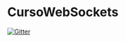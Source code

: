 # CursoWebSockets

[![Gitter](https://badges.gitter.im/Join%20Chat.svg)](https://gitter.im/nuria12314/CursoWebSockets?utm_source=badge&utm_medium=badge&utm_campaign=pr-badge&utm_content=badge)